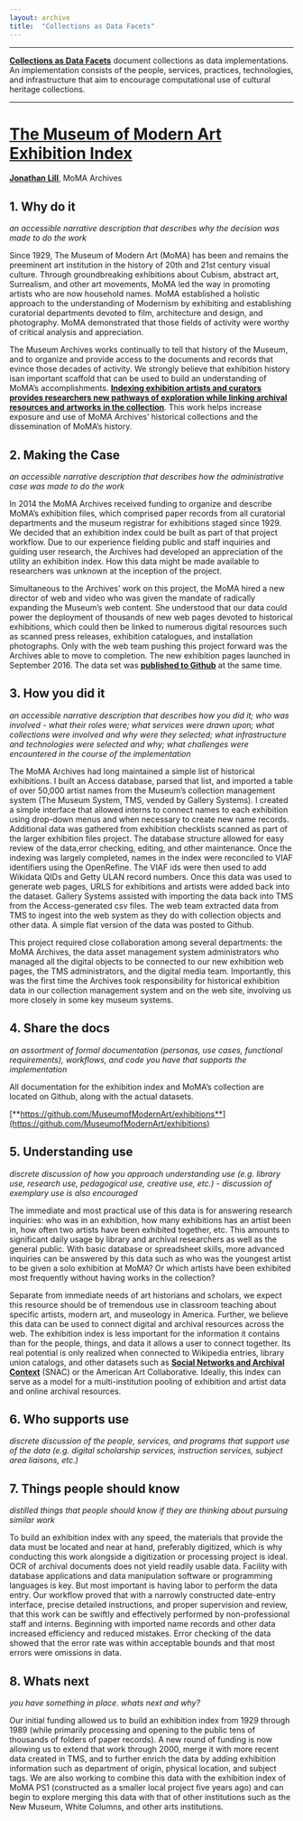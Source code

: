 ```yaml
---
layout: archive
title:  "Collections as Data Facets"
---
```

---

[**Collections as Data Facets**](https://collectionsasdata.github.io/facets/) document collections as data implementations. An implementation consists of the people, services, practices, technologies, and infrastructure that aim to encourage computational use of cultural heritage collections. 

---
# [The Museum of Modern Art Exhibition Index](https://github.com/MuseumofModernArt/exhibitions)

[**Jonathan Lill**](https://www.moma.org/research-and-learning/research-resources/archives/index), MoMA Archives

## 1. Why do it

 *an accessible narrative description that describes why the decision was made to do the work*
 
Since 1929, The Museum of Modern Art (MoMA) has been and remains the preeminent art institution in the history of 20th and 21st century visual culture. Through groundbreaking exhibitions about Cubism, abstract art, Surrealism, and other art movements, MoMA led the way in promoting artists who are now household names. MoMA established a holistic approach to the understanding of Modernism by exhibiting and establishing curatorial departments devoted to film, architecture and design, and photography. MoMA demonstrated that those fields of activity were worthy of critical analysis and appreciation.

The Museum Archives works continually to tell that history of the Museum, and to organize and provide access to the documents and records that evince those decades of activity. We strongly believe that  exhibition history isan important scaffold that can be used to build an understanding of MoMA’s accomplishments. [**Indexing exhibition artists and curators provides researchers new pathways of exploration while linking  archival resources and artworks in the collection**](https://github.com/MuseumofModernArt/exhibitions). This work helps increase exposure and use of MoMA Archives’ historical collections and the dissemination of MoMA’s history.

## 2. Making the Case 

*an accessible narrative description that describes how the administrative case was made to do the work*

In 2014 the MoMA Archives received funding to organize and describe MoMA’s exhibition files, which comprised paper records from all curatorial departments and the museum registrar for exhibitions staged since 1929. We decided that an exhibition index could be built as part of that project workflow. Due to our experience fielding public and staff inquiries and guiding user research, the Archives had developed an appreciation of the utility an exhibition index. How this data might be made available to researchers was unknown at the inception of the project.

Simultaneous to the Archives’ work on this project, the MoMA hired a new director of web and video who was given the mandate of radically expanding the Museum’s web content. She understood that our data could power the deployment of thousands of new web pages devoted to historical exhibitions, which could then be linked to numerous digital resources such as scanned press releases, exhibition catalogues, and installation photographs. Only with the web team pushing this project forward was the Archives able to move to completion. The new exhibition pages launched in September 2016. The data set was [**published to Github**](https://github.com/MuseumofModernArt/exhibitions) at the same time.

## 3. How you did it

*an accessible narrative description that describes how you did it; who was involved - what their roles were; what services were drawn upon; what collections were involved and why were they selected; what infrastructure and technologies were selected and why; what challenges were encountered in the course of the implementation*

The MoMA Archives had long maintained a simple list of historical exhibitions. I built an Access database, parsed that list, and imported a table of over 50,000 artist names from the Museum’s collection management system (The Museum System, TMS, vended by Gallery Systems). I created a simple interface that allowed interns to connect names to each exhibition using drop-down menus and when necessary to create new name records. Additional data was gathered from exhibition checklists scanned as part of the larger exhibition files project. The database structure allowed for easy review of the data,error checking, editing, and other maintenance. Once the indexing was largely completed, names in the index were reconciled to VIAF identifiers using the OpenRefine. The VIAF ids were then used to add Wikidata QIDs and Getty ULAN record numbers. Once this data was used to generate web pages, URLS for exhibitions and artists were added back into the dataset. Gallery Systems assisted with importing the data back into TMS from the Access-generated csv files. The web team extracted data from TMS to ingest into the web system as they do with collection objects and other data. A simple flat version of the data was posted to Github.

This project required close collaboration among several departments: the MoMA Archives, the data asset management system administrators who managed all the digital objects to be connected to our new exhibition web pages, the TMS administrators, and the digital media team. Importantly, this was the first time the Archives took responsibility for historical exhibition data in our collection management system and on the web site, involving us more closely in some key museum systems.

## 4. Share the docs 

*an assortment of formal documentation (personas, use cases, functional requirements), workflows, and code you have that supports the implementation*

All documentation for the exhibition index and MoMA’s collection are located on Github, along with the actual datasets.

[**https://github.com/MuseumofModernArt/exhibitions**](https://github.com/MuseumofModernArt/exhibitions)

## 5. Understanding use 

*discrete discussion of how you approach understanding use (e.g. library use, research use, pedagogical use, creative use, etc.) - discussion of exemplary use is also encouraged*

The immediate and most practical use of this data is for answering research inquiries: who was in an exhibition, how many exhibitions has an artist been in, how often two artists have been exhibited together, etc. This amounts to significant daily usage by library and archival researchers as well as the general public. With basic database or spreadsheet skills, more advanced inquiries can be answered by this data such as who was the youngest artist to be given a solo exhibition at MoMA? Or which artists have been exhibited most frequently without having works in the collection?

Separate from immediate needs of art historians and scholars, we expect this resource should be of tremendous use in classroom teaching about specific artists, modern art, and museology in America. Further, we believe this data can be used to connect digital and archival resources across the web. The exhibition index is less important for the information it contains than for the people, things, and data it allows a user to connect together. Its real potential is only realized when connected to Wikipedia entries, library union catalogs, and other datasets such as [**Social Networks and Archival Context**](http://snaccooperative.org/?redirected=1) (SNAC) or the American Art Collaborative. Ideally, this index can serve as a model for a multi-institution pooling of exhibition and artist data and online archival resources.
 
## 6. Who supports use

*discrete discussion of the people, services, and programs that support use of the data (e.g. digital scholarship services, instruction services, subject area liaisons, etc.)*

## 7. Things people should know 

*distilled things that people should know if they are thinking about pursuing similar work*

To build an exhibition index with any speed, the materials that provide the data must be located and near at hand, preferably digitized, which is why conducting this work alongside a digitization or processing project is ideal. OCR of archival documents does not yield readily usable data. Facility with database applications and data manipulation software or programming languages is key. But most important is having labor to perform the data entry. Our workflow proved that with a narrowly constructed date-entry interface, precise detailed instructions, and proper supervision and review, that this work can be swiftly and effectively performed by non-professional staff and interns. Beginning with imported name records and other data increased efficiency and reduced mistakes. Error checking of the data showed that the error rate was within acceptable bounds and that most errors were omissions in data. 

## 8. Whats next

*you have something in place. whats next and why?* 

Our initial funding allowed us to build an exhibition index from 1929 through 1989 (while primarily processing and opening to the public tens of thousands of folders of paper records). A new round of funding is now allowing us to extend that work through 2000, merge it with more recent data created in TMS, and to further enrich the data by adding exhibition information such as department of origin, physical location, and subject tags. We are also working to combine this data with the exhibition index of MoMA PS1 (constructed as a smaller local project five years ago) and can begin to explore merging this data with that of other institutions such as the New Museum, White Columns, and other arts institutions. 
